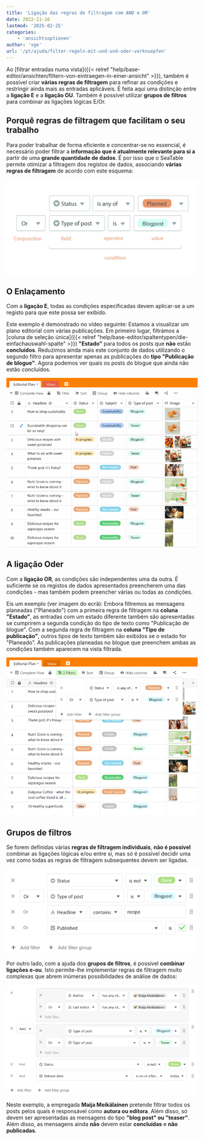 ```yaml
---
title: 'Ligação das regras de filtragem com AND e OR'
date: 2022-11-16
lastmod: '2025-02-25'
categories:
    - 'ansichtsoptionen'
author: 'vge'
url: '/pt/ajuda/filter-regeln-mit-und-und-oder-verknuepfen'
---
```


Ao [filtrar entradas numa vista]({{< relref "help/base-editor/ansichten/filtern-von-eintraegen-in-einer-ansicht" >}}), também é possível criar **várias regras de filtragem** para refinar as condições e restringir ainda mais as entradas aplicáveis. É feita aqui uma distinção entre a **ligação E** e a **ligação OU**. Também é possível utilizar **grupos de filtros** para combinar as ligações lógicas E/Or.

## Porquê regras de filtragem que facilitam o seu trabalho

Para poder trabalhar de forma eficiente e concentrar-se no essencial, é necessário poder filtrar a **informação que é atualmente relevante para si a** partir de uma **grande quantidade de dados**. É por isso que o SeaTable permite otimizar a filtragem dos registos de dados, associando **várias regras de filtragem** de acordo com este esquema:

![Regras de filtragem ](images/Grafik-Filterregeln-scaled.jpg)

## O Enlaçamento

Com a **ligação E**, todas as condições especificadas devem aplicar-se a um registo para que este possa ser exibido.

Este exemplo é demonstrado no vídeo seguinte: Estamos a visualizar um plano editorial com várias publicações. Em primeiro lugar, filtrámos a [coluna de seleção única]({{< relref "help/base-editor/spaltentypen/die-einfachauswahl-spalte" >}}) **"Estado"** para todos os posts que **não** estão **concluídos**. Reduzimos ainda mais este conjunto de dados utilizando o segundo filtro para apresentar apenas as publicações do **tipo "Publicação de blogue"**. Agora podemos ver quais os posts do blogue que ainda não estão concluídos.

![Adicionar regra de filtro com ligação AND](images/Filterregel-mit-Und-Verknuepfung-hinzufuegen.gif)

## A ligação Oder

Com a **ligação OR**, as condições são independentes uma da outra. É suficiente se os registos de dados apresentados preencherem uma das condições - mas também podem preencher várias ou todas as condições.

Eis um exemplo (ver imagem do ecrã): Embora filtremos as mensagens planeadas ("Planeado") com a primeira regra de filtragem na **coluna "Estado"**, as entradas com um estado diferente também são apresentadas se cumprirem a segunda condição do tipo de texto como "Publicação de blogue". Com a segunda regra de filtragem na **coluna "Tipo de publicação"**, outros tipos de texto também são exibidos se o estado for "Planeado". As publicações planeadas no blogue que preenchem ambas as condições também aparecem na vista filtrada.

![Regra de filtragem com ligação OR](images/Filterregel-mit-ODER-Verknuepfung.png)

## Grupos de filtros

Se forem definidas várias **regras de filtragem individuais**, **não é possível** combinar as ligações lógicas e/ou entre si, mas só é possível decidir uma vez como todas as regras de filtragem subsequentes devem ser ligadas.

![As ligações "E-ou" não podem ser combinadas com regras de filtragem](images/Und-Oder-Verknuepfungen-sind-bei-Filter-Regeln-nicht-kombinierbar.png)

Por outro lado, com a ajuda dos **grupos de filtros**, é possível **combinar ligações e-ou**. Isto permite-lhe implementar regras de filtragem muito complexas que abrem inúmeras possibilidades de análise de dados:

![Regras de filtragem complexas com grupos de filtros](images/Komplexe-Filter-Regeln-mit-Filtergruppen.png)

Neste exemplo, a empregada **Maija Meikälainen** pretende filtrar todos os posts pelos quais é responsável como **autora ou editora**. Além disso, só devem ser apresentadas as mensagens do tipo **"blog post" ou "teaser"**. Além disso, as mensagens ainda **não** devem estar **concluídas** e **não publicadas**.
